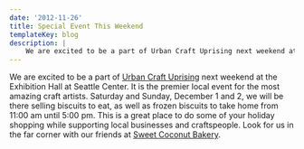 ```yaml
---
date: '2012-11-26'
title: Special Event This Weekend
templateKey: blog
description: |
    We are excited to be a part of Urban Craft Uprising next weekend at the Exhibition Hall at Seattle Center.
---
```

We are excited to be a part of [Urban Craft Uprising](http://urbancraftuprising.com/) next weekend at the Exhibition Hall at Seattle Center.  It is the premier local event for the most amazing craft artists.  Saturday and Sunday, December 1 and 2, we will be there selling biscuits to eat, as well as frozen biscuits to take home from 11:00 am until 5:00 pm.  This is a great place to do some of your holiday shopping while supporting local businesses and craftspeople.  Look for us in the far corner with our friends at [Sweet Coconut Bakery](http://www.sweetcoconutbakery.com/).

